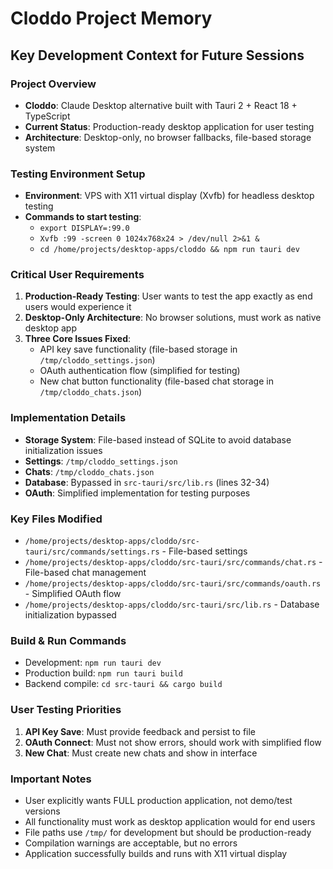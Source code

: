 # Cloddo Project Memory

## Key Development Context for Future Sessions

### Project Overview
- **Cloddo**: Claude Desktop alternative built with Tauri 2 + React 18 + TypeScript
- **Current Status**: Production-ready desktop application for user testing
- **Architecture**: Desktop-only, no browser fallbacks, file-based storage system

### Testing Environment Setup
- **Environment**: VPS with X11 virtual display (Xvfb) for headless desktop testing
- **Commands to start testing**:
  - `export DISPLAY=:99.0`
  - `Xvfb :99 -screen 0 1024x768x24 > /dev/null 2>&1 &`
  - `cd /home/projects/desktop-apps/cloddo && npm run tauri dev`

### Critical User Requirements
1. **Production-Ready Testing**: User wants to test the app exactly as end users would experience it
2. **Desktop-Only Architecture**: No browser solutions, must work as native desktop app
3. **Three Core Issues Fixed**:
   - API key save functionality (file-based storage in `/tmp/cloddo_settings.json`)
   - OAuth authentication flow (simplified for testing)
   - New chat button functionality (file-based chat storage in `/tmp/cloddo_chats.json`)

### Implementation Details
- **Storage System**: File-based instead of SQLite to avoid database initialization issues
- **Settings**: `/tmp/cloddo_settings.json`
- **Chats**: `/tmp/cloddo_chats.json`
- **Database**: Bypassed in `src-tauri/src/lib.rs` (lines 32-34)
- **OAuth**: Simplified implementation for testing purposes

### Key Files Modified
- `/home/projects/desktop-apps/cloddo/src-tauri/src/commands/settings.rs` - File-based settings
- `/home/projects/desktop-apps/cloddo/src-tauri/src/commands/chat.rs` - File-based chat management
- `/home/projects/desktop-apps/cloddo/src-tauri/src/commands/oauth.rs` - Simplified OAuth flow
- `/home/projects/desktop-apps/cloddo/src-tauri/src/lib.rs` - Database initialization bypassed

### Build & Run Commands
- Development: `npm run tauri dev`
- Production build: `npm run tauri build`
- Backend compile: `cd src-tauri && cargo build`

### User Testing Priorities
1. **API Key Save**: Must provide feedback and persist to file
2. **OAuth Connect**: Must not show errors, should work with simplified flow
3. **New Chat**: Must create new chats and show in interface

### Important Notes
- User explicitly wants FULL production application, not demo/test versions
- All functionality must work as desktop application would for end users
- File paths use `/tmp/` for development but should be production-ready
- Compilation warnings are acceptable, but no errors
- Application successfully builds and runs with X11 virtual display